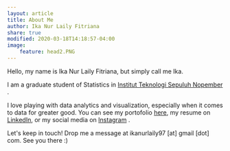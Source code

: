 ```yaml
---
layout: article
title: About Me
author: Ika Nur Laily Fitriana
share: true
modified: 2020-03-18T14:18:57-04:00
image:
    feature: head2.PNG
---
```


Hello, my name is Ika Nur Laily Fitriana, but simply call me Ika. 

I am a graduate student of Statistics in [Institut Teknologi Sepuluh Nopember](https://www.its.ac.id/id/beranda/) .

I love playing with data analytics and visualization, especially when it comes to data for greater good. You can see my portofolio [here](/portofolio/), my resume on [LinkedIn](https://www.linkedin.com/in/ika-nur-laily-fitriana-077a74111/), or my social media on [Instagram](https://www.linkedin.com/in/ika-nur-laily-fitriana-077a74111/) .

Let's keep in touch! Drop me a message at ikanurlaily97 [at] gmail [dot] com. See you there :)